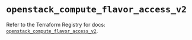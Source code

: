 # `openstack_compute_flavor_access_v2`

Refer to the Terraform Registry for docs: [`openstack_compute_flavor_access_v2`](https://registry.terraform.io/providers/terraform-provider-openstack/openstack/1.54.1/docs/resources/compute_flavor_access_v2).

